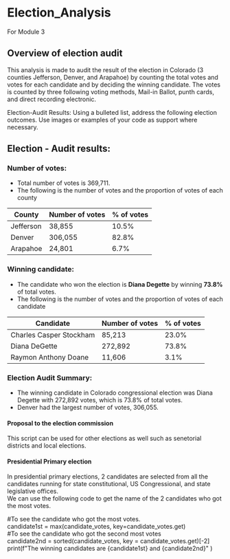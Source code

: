 # Election_Analysis
For Module 3

## Overview of election audit
This analysis is made to audit the result of the election in Colorado (3 counties Jefferson, Denver, and Arapahoe) by counting the total votes and votes for each candidate and by deciding the winning candidate.
The votes is counted by three following voting methods, Mail-in Ballot, punth cards, and direct recording electronic.

Election-Audit Results: Using a bulleted list, address the following election outcomes. Use images or examples of your code as support where necessary.
## Election - Audit results:
### Number of votes:


* Total number of votes is 369,711.
* The following is the number of votes and the proportion of votes of each county  


| County | Number of votes | % of votes| 
| ---- | ---- | ---- | 
| Jefferson | 38,855 | 10.5% |
| Denver | 306,055 | 82.8% |
| Arapahoe| 24,801 | 6.7% |


### Winning candidate:
* The candidate who won the election is **Diana Degette** by winning **73.8%** of total votes.
* The following is the number of votes and the proportion of votes of each candidate  

| Candidate | Number of votes | % of votes| 
| ---- | ---- | ---- | 
| Charles Casper Stockham | 85,213 | 23.0% |
| Diana DeGette | 272,892 | 73.8% |
| Raymon Anthony Doane| 11,606 | 3.1% |


### Election Audit Summary:
* The winning candidate in Colorado congressional election was Diana Degette with 272,892 votes, which is 73.8% of total votes.
* Denver had the largest number of votes, 306,055.

#### Proposal to the election commission
This script can be used for other elections as well such as senetorial districts and local elections. 

#### Presidential Primary election
In presidential primary elections, 2 candidates are selected from all the candidates running for state constitutional, US Congressional, and state legislative offices.  
We can use the following code to get the name of the 2 candidates who got the most votes.  

#To see the candidate who got the most votes.  
candidate1st = max(candidate_votes, key=candidate_votes.get)  
#To see the candidate who got the second most votes  
candidate2nd = sorted(candidate_votes, key = candidate_votes.get)[-2]  
print(f"The winning candidates are {candidate1st} and {candidate2nd}" )  

